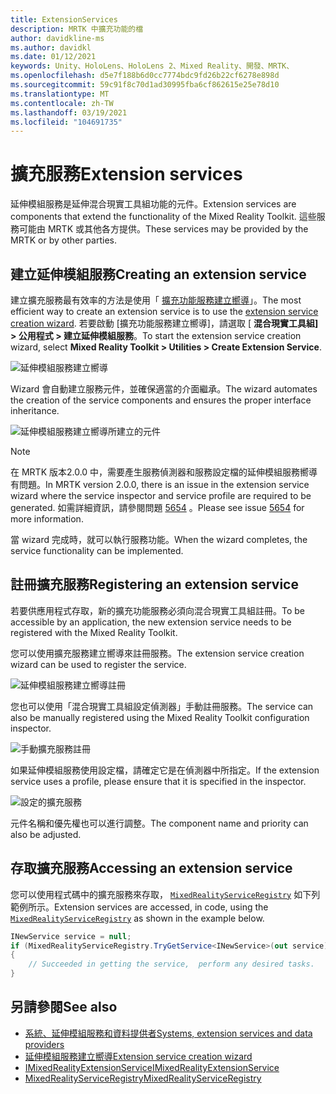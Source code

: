```yaml
---
title: ExtensionServices
description: MRTK 中擴充功能的檔
author: davidkline-ms
ms.author: davidkl
ms.date: 01/12/2021
keywords: Unity、HoloLens、HoloLens 2、Mixed Reality、開發、MRTK、
ms.openlocfilehash: d5e7f188b6d0cc7774bdc9fd26b22cf6278e898d
ms.sourcegitcommit: 59c91f8c70d1ad30995fba6cf862615e25e78d10
ms.translationtype: MT
ms.contentlocale: zh-TW
ms.lasthandoff: 03/19/2021
ms.locfileid: "104691735"
---
```

# <a name="extension-services"></a><span data-ttu-id="7587b-104">擴充服務</span><span class="sxs-lookup"><span data-stu-id="7587b-104">Extension services</span></span>

<span data-ttu-id="7587b-105">延伸模組服務是延伸混合現實工具組功能的元件。</span><span class="sxs-lookup"><span data-stu-id="7587b-105">Extension services are components that extend the functionality of the Mixed Reality Toolkit.</span></span> <span data-ttu-id="7587b-106">這些服務可能由 MRTK 或其他各方提供。</span><span class="sxs-lookup"><span data-stu-id="7587b-106">These services may be provided by the MRTK or by other parties.</span></span>

## <a name="creating-an-extension-service"></a><span data-ttu-id="7587b-107">建立延伸模組服務</span><span class="sxs-lookup"><span data-stu-id="7587b-107">Creating an extension service</span></span>

<span data-ttu-id="7587b-108">建立擴充服務最有效率的方法是使用「 [擴充功能服務建立嚮導](../Tools/ExtensionServiceCreationWizard.md)」。</span><span class="sxs-lookup"><span data-stu-id="7587b-108">The most efficient way to create an extension service is to use the [extension service creation wizard](../Tools/ExtensionServiceCreationWizard.md).</span></span>
<span data-ttu-id="7587b-109">若要啟動 [擴充功能服務建立嚮導]，請選取 [ **混合現實工具組] > 公用程式 > 建立延伸模組服務**。</span><span class="sxs-lookup"><span data-stu-id="7587b-109">To start the extension service creation wizard, select **Mixed Reality Toolkit > Utilities > Create Extension Service**.</span></span>

![延伸模組服務建立嚮導](../Images/ExtensionWizard/ExtensionServiceCreationWizard.png)

<span data-ttu-id="7587b-111">Wizard 會自動建立服務元件，並確保適當的介面繼承。</span><span class="sxs-lookup"><span data-stu-id="7587b-111">The wizard automates the creation of the service components and ensures the proper interface inheritance.</span></span>

![延伸模組服務建立嚮導所建立的元件](../Images/ExtensionWizard/ExtensionServiceComponents.png)

> [!Note]
> <span data-ttu-id="7587b-113">在 MRTK 版本2.0.0 中，需要產生服務偵測器和服務設定檔的延伸模組服務嚮導有問題。</span><span class="sxs-lookup"><span data-stu-id="7587b-113">In MRTK version 2.0.0, there is an issue in the extension service wizard where the service inspector and service profile are required to be generated.</span></span> <span data-ttu-id="7587b-114">如需詳細資訊，請參閱問題 [5654](https://github.com/microsoft/MixedRealityToolkit-Unity/issues/5654) 。</span><span class="sxs-lookup"><span data-stu-id="7587b-114">Please see issue [5654](https://github.com/microsoft/MixedRealityToolkit-Unity/issues/5654) for more information.</span></span>

<span data-ttu-id="7587b-115">當 wizard 完成時，就可以執行服務功能。</span><span class="sxs-lookup"><span data-stu-id="7587b-115">When the wizard completes, the service functionality can be implemented.</span></span>

## <a name="registering-an-extension-service"></a><span data-ttu-id="7587b-116">註冊擴充服務</span><span class="sxs-lookup"><span data-stu-id="7587b-116">Registering an extension service</span></span>

<span data-ttu-id="7587b-117">若要供應用程式存取，新的擴充功能服務必須向混合現實工具組註冊。</span><span class="sxs-lookup"><span data-stu-id="7587b-117">To be accessible by an application, the new extension service needs to be registered with the Mixed Reality Toolkit.</span></span>

<span data-ttu-id="7587b-118">您可以使用擴充服務建立嚮導來註冊服務。</span><span class="sxs-lookup"><span data-stu-id="7587b-118">The extension service creation wizard can be used to register the service.</span></span>

![延伸模組服務建立嚮導註冊](../Images/ExtensionWizard/ExtensionServiceWizardRegister.png)

<span data-ttu-id="7587b-120">您也可以使用「混合現實工具組設定偵測器」手動註冊服務。</span><span class="sxs-lookup"><span data-stu-id="7587b-120">The service can also be manually registered using the Mixed Reality Toolkit configuration inspector.</span></span>

![手動擴充服務註冊](../Images/Profiles/RegisterExtensionService.png)

<span data-ttu-id="7587b-122">如果延伸模組服務使用設定檔，請確定它是在偵測器中所指定。</span><span class="sxs-lookup"><span data-stu-id="7587b-122">If the extension service uses a profile, please ensure that it is specified in the inspector.</span></span>

![設定的擴充服務](../Images/Profiles/ConfiguredExtensionService.png)

<span data-ttu-id="7587b-124">元件名稱和優先權也可以進行調整。</span><span class="sxs-lookup"><span data-stu-id="7587b-124">The component name and priority can also be adjusted.</span></span>

## <a name="accessing-an-extension-service"></a><span data-ttu-id="7587b-125">存取擴充服務</span><span class="sxs-lookup"><span data-stu-id="7587b-125">Accessing an extension service</span></span>

<span data-ttu-id="7587b-126">您可以使用程式碼中的擴充服務來存取， [`MixedRealityServiceRegistry`](xref:Microsoft.MixedReality.Toolkit.MixedRealityServiceRegistry) 如下列範例所示。</span><span class="sxs-lookup"><span data-stu-id="7587b-126">Extension services are accessed, in code, using the [`MixedRealityServiceRegistry`](xref:Microsoft.MixedReality.Toolkit.MixedRealityServiceRegistry) as shown in the example below.</span></span>

```c#
INewService service = null;
if (MixedRealityServiceRegistry.TryGetService<INewService>(out service))
{
    // Succeeded in getting the service,  perform any desired tasks.
}
```

## <a name="see-also"></a><span data-ttu-id="7587b-127">另請參閱</span><span class="sxs-lookup"><span data-stu-id="7587b-127">See also</span></span>

- [<span data-ttu-id="7587b-128">系統、延伸模組服務和資料提供者</span><span class="sxs-lookup"><span data-stu-id="7587b-128">Systems, extension services and data providers</span></span>](../../architecture/SystemsExtensionsProviders.md)
- [<span data-ttu-id="7587b-129">延伸模組服務建立嚮導</span><span class="sxs-lookup"><span data-stu-id="7587b-129">Extension service creation wizard</span></span>](../Tools/ExtensionServiceCreationWizard.md)
- [<span data-ttu-id="7587b-130">IMixedRealityExtensionService</span><span class="sxs-lookup"><span data-stu-id="7587b-130">IMixedRealityExtensionService</span></span>](xref:Microsoft.MixedReality.Toolkit.IMixedRealityExtensionService)
- [<span data-ttu-id="7587b-131">MixedRealityServiceRegistry</span><span class="sxs-lookup"><span data-stu-id="7587b-131">MixedRealityServiceRegistry</span></span>](xref:Microsoft.MixedReality.Toolkit.MixedRealityServiceRegistry)
